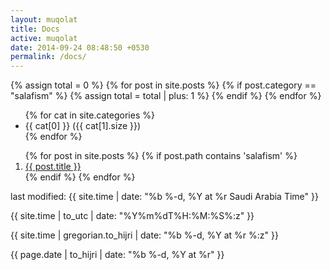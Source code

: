 ```yaml
---
layout: muqolat
title: Docs
active: muqolat
date: 2014-09-24 08:48:50 +0530
permalink: /docs/
---
```


<article>
  {% assign total = 0 %}
  {% for post in site.posts %}
     {% if post.category == "salafism" %}
      {% assign total = total | plus: 1 %}
     {% endif %}
  {% endfor %}
  
<ul>
{% for cat in site.categories %}
    <li>{{ cat[0] }} ({{ cat[1].size }})</li>
{% endfor %}
</ul>

<ol>
{% for post in site.posts %}
 {% if post.path contains 'salafism' %}
  <li><a href="{{ post.url }}" title="{{ post.title }}">{{ post.title }}</a></li>
 {% endif %}
{% endfor %}  
</ol>

 <p>last modified: {{ site.time | date: "%b %-d, %Y at %r Saudi Arabia Time" }}</p>
 {{ site.time | to_utc | date: "%Y%m%dT%H:%M:%S%:z" }}
 <p>{{ site.time | gregorian.to_hijri | date: "%b %-d, %Y at %r %:z" }}</p>
 <p>{{ page.date | to_hijri | date: "%b %-d, %Y at %r" }}</p>
</article>
